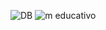 
![DB](https://github.com/H0clar/Sistema-Quillay/assets/118459488/942386a9-df20-42ad-9f30-f6485d70a9a7)
![m educativo](https://github.com/H0clar/Sistema-Quillay/assets/118459488/3311b44e-b849-43d0-a990-eb6b89190ea5)
